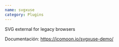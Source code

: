```yaml
---
name: svgxuse
category: Plugins
---
```


SVG external for legacy browsers

Documentación: <https://icomoon.io/svgxuse-demo/>
